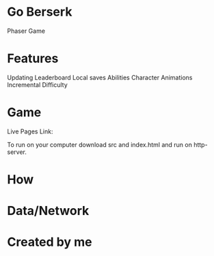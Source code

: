 # Go Berserk
Phaser Game

# Features
<bl>Updating Leaderboard</bl>
<bl>Local saves</bl>
<bl>Abilities</bl>
<bl>Character Animations</bl>
<bl>Incremental Difficulty</bl>

# Game
<p>Live Pages Link: </p>
<p>To run on your computer download src and index.html and run on http-server.</p>

# How

# Data/Network

# Created by me 

